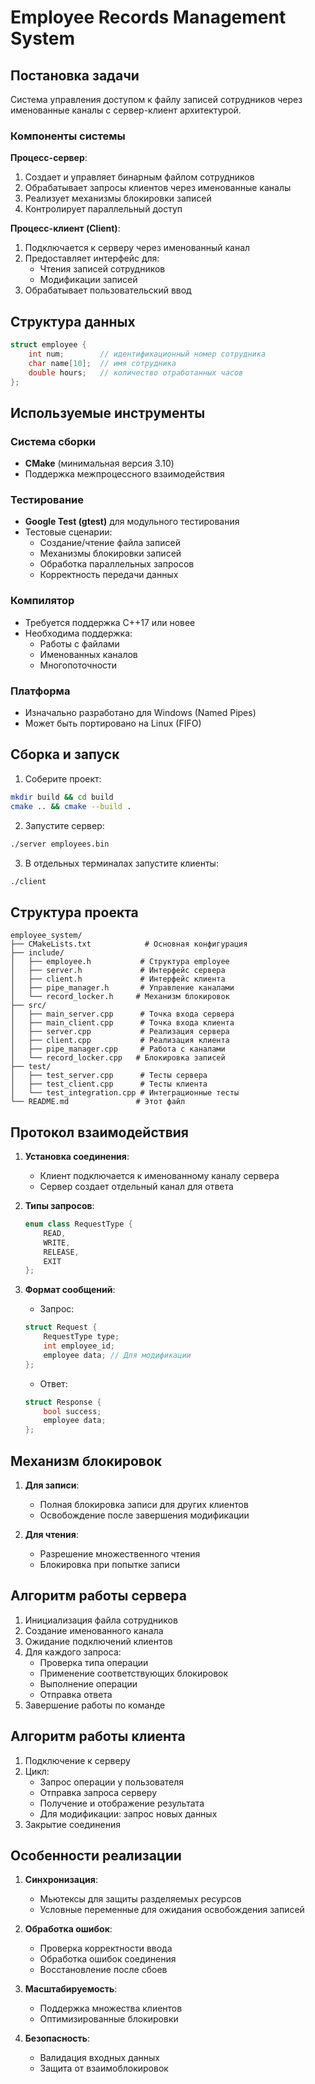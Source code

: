 # Employee Records Management System

## Постановка задачи

Система управления доступом к файлу записей сотрудников через именованные каналы с сервер-клиент архитектурой.

### Компоненты системы

**Процесс-сервер**:
1. Создает и управляет бинарным файлом сотрудников
2. Обрабатывает запросы клиентов через именованные каналы
3. Реализует механизмы блокировки записей
4. Контролирует параллельный доступ

**Процесс-клиент (Client)**:
1. Подключается к серверу через именованный канал
2. Предоставляет интерфейс для:
   - Чтения записей сотрудников
   - Модификации записей
3. Обрабатывает пользовательский ввод

## Структура данных

```cpp
struct employee {
    int num;        // идентификационный номер сотрудника
    char name[10];  // имя сотрудника
    double hours;   // количество отработанных часов
};
```

## Используемые инструменты

### Система сборки
- **CMake** (минимальная версия 3.10)
- Поддержка межпроцессного взаимодействия

### Тестирование
- **Google Test (gtest)** для модульного тестирования
- Тестовые сценарии:
  - Создание/чтение файла записей
  - Механизмы блокировки записей
  - Обработка параллельных запросов
  - Корректность передачи данных

### Компилятор
- Требуется поддержка C++17 или новее
- Необходима поддержка:
  - Работы с файлами
  - Именованных каналов
  - Многопоточности

### Платформа
- Изначально разработано для Windows (Named Pipes)
- Может быть портировано на Linux (FIFO)

## Сборка и запуск

1. Соберите проект:
```bash
mkdir build && cd build
cmake .. && cmake --build .
```

2. Запустите сервер:
```bash
./server employees.bin
```

3. В отдельных терминалах запустите клиенты:
```bash
./client
```

## Структура проекта

```
employee_system/
├── CMakeLists.txt            # Основная конфигурация
├── include/
│   ├── employee.h           # Структура employee
│   ├── server.h             # Интерфейс сервера
│   ├── client.h             # Интерфейс клиента
│   ├── pipe_manager.h       # Управление каналами
│   └── record_locker.h     # Механизм блокировок
├── src/
│   ├── main_server.cpp      # Точка входа сервера
│   ├── main_client.cpp      # Точка входа клиента
│   ├── server.cpp           # Реализация сервера
│   ├── client.cpp           # Реализация клиента
│   ├── pipe_manager.cpp     # Работа с каналами
│   └── record_locker.cpp   # Блокировка записей
├── test/
│   ├── test_server.cpp      # Тесты сервера
│   ├── test_client.cpp      # Тесты клиента
│   └── test_integration.cpp # Интеграционные тесты
└── README.md               # Этот файл
```

## Протокол взаимодействия

1. **Установка соединения**:
   - Клиент подключается к именованному каналу сервера
   - Сервер создает отдельный канал для ответа

2. **Типы запросов**:
   ```cpp
   enum class RequestType {
       READ,
       WRITE,
       RELEASE,
       EXIT
   };
   ```

3. **Формат сообщений**:
   - Запрос:
   ```cpp
   struct Request {
       RequestType type;
       int employee_id;
       employee data; // Для модификации
   };
   ```
   - Ответ:
   ```cpp
   struct Response {
       bool success;
       employee data;
   };
   ```

## Механизм блокировок

1. **Для записи**:
   - Полная блокировка записи для других клиентов
   - Освобождение после завершения модификации

2. **Для чтения**:
   - Разрешение множественного чтения
   - Блокировка при попытке записи

## Алгоритм работы сервера

1. Инициализация файла сотрудников
2. Создание именованного канала
3. Ожидание подключений клиентов
4. Для каждого запроса:
   - Проверка типа операции
   - Применение соответствующих блокировок
   - Выполнение операции
   - Отправка ответа
5. Завершение работы по команде

## Алгоритм работы клиента

1. Подключение к серверу
2. Цикл:
   - Запрос операции у пользователя
   - Отправка запроса серверу
   - Получение и отображение результата
   - Для модификации: запрос новых данных
3. Закрытие соединения

## Особенности реализации

1. **Синхронизация**:
   - Мьютексы для защиты разделяемых ресурсов
   - Условные переменные для ожидания освобождения записей

2. **Обработка ошибок**:
   - Проверка корректности ввода
   - Обработка ошибок соединения
   - Восстановление после сбоев

3. **Масштабируемость**:
   - Поддержка множества клиентов
   - Оптимизированные блокировки

4. **Безопасность**:
   - Валидация входных данных
   - Защита от взаимоблокировок
